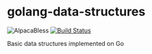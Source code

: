 # golang-data-structures 

![AlpacaBless](https://cdn.rawgit.com/LunaGao/BlessYourCodeTag/master/tags/alpaca.svg)
[![Build Status](https://travis-ci.org/jchudb93/golang-data-structures.svg?branch=master)](https://travis-ci.org/jchudb93/golang-data-structures)

Basic data structures implemented on Go 
